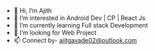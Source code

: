 - 👋 Hi, I’m Ajith 
- 👀 I’m interested in Android Dev | CP | React Js 
- 🌱 I’m currently learning Full stack Development
- 🖤 I’m looking for Web Project
- 📫 Connect by-  ajitgavade02@outlook.com

<!---
ajitgavade02/ajitgavade02 is a ✨ special ✨ repository because its `README.md` (this file) appears on your GitHub profile.
You can click the Preview link to take a look at your changes.
--->
